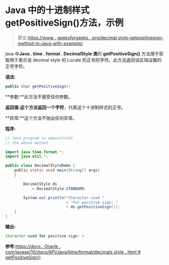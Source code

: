 # Java 中的十进制样式 getPositiveSign()方法，示例

> 原文:[https://www . geeksforgeeks . org/decimal style-getpositivesign-method-in-Java-with-example/](https://www.geeksforgeeks.org/decimalstyle-getpositivesign-method-in-java-with-example/)

java 中**Java . time . format . DecimalStyle 类**的 **getPositiveSign()** 方法用于获取用于表示该 decimal style 的 Locale 的正号的字符。此方法返回该区域设置的正号字符。

**语法:**

```java
public char getPositiveSign()

```

**参数:**此方法不接受任何参数。

**返回值:**这个方法返回一个**字符**，代表这个十进制样式的正号。

**异常:**这个方法不抛出任何异常。

**程序:**

```java
// Java program to demonstrate
// the above method

import java.time.format.*;
import java.util.*;

public class DecimalStyleDemo {
    public static void main(String[] args)
    {

        DecimalStyle ds
            = DecimalStyle.STANDARD;

        System.out.println("Character used "
                           + "for positive sign: "
                           + ds.getPositiveSign());
    }
}
```

**输出:**

```java
Character used for positive sign: +

```

**参考:**[https://docs . Oracle . com/javase/10/docs/API/Java/time/format/decimals style . html # getPositiveSign()](https://docs.oracle.com/javase/10/docs/api/java/time/format/DecimalStyle.html#getPositiveSign())